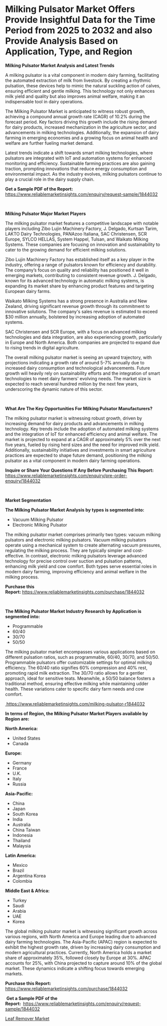 <p><h1>Milking Pulsator Market Offers Provide Insightful Data for the Time Period from 2025 to 2032 and also Provide Analysis Based on Application, Type, and Region</h1></p><p><strong>Milking Pulsator Market Analysis and Latest Trends</strong></p>
<p><p>A milking pulsator is a vital component in modern dairy farming, facilitating the automated extraction of milk from livestock. By creating a rhythmic pulsation, these devices help to mimic the natural suckling action of calves, ensuring efficient and gentle milking. This technology not only enhances milk yield and quality but also improves animal welfare, making it an indispensable tool in dairy operations.</p><p>The Milking Pulsator Market is anticipated to witness robust growth, achieving a compound annual growth rate (CAGR) of 10.2% during the forecast period. Key factors driving this growth include the rising demand for dairy products, increased mechanization in the agriculture sector, and advancements in milking technologies. Additionally, the expansion of dairy farming in emerging economies and a growing focus on animal health and welfare are further fueling market demand.</p><p>Latest trends indicate a shift towards smart milking technologies, where pulsators are integrated with IoT and automation systems for enhanced monitoring and efficiency. Sustainable farming practices are also gaining traction, prompting innovations that reduce energy consumption and environmental impact. As the industry evolves, milking pulsators continue to play a crucial role in the dairy supply chain.</p></p>
<p><strong>Get a Sample PDF of the Report:&nbsp;</strong> <a href="https://www.reliablemarketinsights.com/enquiry/request-sample/1844032?utm_campaign=2004&utm_medium=2&utm_source=Github&utm_content=ia&utm_term=18022025&utm_id=milking-pulsator">https://www.reliablemarketinsights.com/enquiry/request-sample/1844032</a></p>
<p>&nbsp;</p>
<p><strong>Milking Pulsator Major Market Players</strong></p>
<p><p>The milking pulsator market features a competitive landscape with notable players including Zibo Lujin Machinery Factory, J. Delgado, Kurtsan Tarim, LAKTO Dairy Technologies, PANAzoo Italiana, SAC Christensen, SCR Europe, SYLCO HELLAS, System Happel, Tulsan, and Waikato Milking Systems. These companies are focusing on innovation and sustainability to cater to the growing demand for efficient milking solutions.</p><p>Zibo Lujin Machinery Factory has established itself as a key player in the industry, offering a range of pulsators known for efficiency and durability. The company’s focus on quality and reliability has positioned it well in emerging markets, contributing to consistent revenue growth. J. Delgado, known for its advanced technology in automatic milking systems, is expanding its market share by enhancing product features and targeting European dairy farms.</p><p>Waikato Milking Systems has a strong presence in Australia and New Zealand, driving significant revenue growth through its commitment to innovative solutions. The company's sales revenue is estimated to exceed $30 million annually, bolstered by increasing adoption of automated systems. </p><p>SAC Christensen and SCR Europe, with a focus on advanced milking technologies and data integration, are also experiencing growth, particularly in Europe and North America. Both companies are projected to expand due to rising trends in digital agriculture.</p><p>The overall milking pulsator market is seeing an upward trajectory, with projections indicating a growth rate of around 5-7% annually due to increased dairy consumption and technological advancements. Future growth will heavily rely on sustainability efforts and the integration of smart technologies to meet dairy farmers' evolving needs. The market size is expected to reach several hundred million by the next few years, underscoring the dynamic nature of this sector.</p></p>
<p>&nbsp;</p>
<p><strong>What Are The Key Opportunities For Milking Pulsator Manufacturers?</strong></p>
<p><p>The milking pulsator market is witnessing robust growth, driven by increasing demand for dairy products and advancements in milking technology. Key trends include the adoption of automated milking systems and the integration of IoT for enhanced efficiency and animal welfare. The market is projected to expand at a CAGR of approximately 5% over the next five years, fueled by rising herd sizes and the need for improved milk yield. Additionally, sustainability initiatives and investments in smart agriculture practices are expected to shape future demand, positioning the milking pulsator as a vital component in modern dairy farming operations.</p></p>
<p><strong>Inquire or Share Your Questions If Any Before Purchasing This Report:</strong> <a href="https://www.reliablemarketinsights.com/enquiry/pre-order-enquiry/1844032?utm_campaign=2004&utm_medium=2&utm_source=Github&utm_content=ia&utm_term=18022025&utm_id=milking-pulsator">https://www.reliablemarketinsights.com/enquiry/pre-order-enquiry/1844032</a></p>
<p>&nbsp;</p>
<p><strong>Market Segmentation</strong></p>
<p><strong>The Milking Pulsator Market Analysis by types is segmented into:</strong></p>
<p><ul><li>Vacuum Milking Pulsator</li><li>Electronic Milking Pulsator</li></ul></p>
<p><p>The milking pulsator market comprises primarily two types: vacuum milking pulsators and electronic milking pulsators. Vacuum milking pulsators operate using a mechanical system to create alternating vacuum pressures, regulating the milking process. They are typically simpler and cost-effective. In contrast, electronic milking pulsators leverage advanced technology for precise control over suction and pulsation patterns, enhancing milk yield and cow comfort. Both types serve essential roles in modern dairy farming, improving efficiency and animal welfare in the milking process.</p></p>
<p><strong>Purchase this Report:&nbsp;</strong><a href="https://www.reliablemarketinsights.com/purchase/1844032?utm_campaign=2004&utm_medium=2&utm_source=Github&utm_content=ia&utm_term=18022025&utm_id=milking-pulsator">https://www.reliablemarketinsights.com/purchase/1844032</a></p>
<p>&nbsp;</p>
<p><strong>The Milking Pulsator Market Industry Research by Application is segmented into:</strong></p>
<p><ul><li>Programmable</li><li>60/40</li><li>30/70</li><li>50/50</li></ul></p>
<p><p>The milking pulsator market encompasses various applications based on different pulsation ratios, such as programmable, 60/40, 30/70, and 50/50. Programmable pulsators offer customizable settings for optimal milking efficiency. The 60/40 ratio signifies 60% compression and 40% rest, promoting rapid milk extraction. The 30/70 ratio allows for a gentler approach, ideal for sensitive teats. Meanwhile, a 50/50 balance fosters a traditional method, ensuring effective milking while maintaining udder health. These variations cater to specific dairy farm needs and cow comfort.</p></p>
<p><a href="https://www.reliablemarketinsights.com/milking-pulsator-r1844032?utm_campaign=2004&utm_medium=2&utm_source=Github&utm_content=ia&utm_term=18022025&utm_id=milking-pulsator">&nbsp;https://www.reliablemarketinsights.com/milking-pulsator-r1844032</a></p>
<p><strong>In terms of Region, the Milking Pulsator Market Players available by Region are:</strong></p>
<p>
    <p> <strong> North America: </strong>
        <ul>
            <li>United States</li>
            <li>Canada</li>
        </ul>
        </p> 
    <p> <strong> Europe: </strong>
        <ul>
            <li>Germany</li>
            <li>France</li>
            <li>U.K.</li>
            <li>Italy</li>
            <li>Russia</li>
        </ul>
        </p> 
    <p> <strong> Asia-Pacific: </strong>
        <ul>
            <li>China</li>
            <li>Japan</li>
            <li>South Korea</li>
            <li>India</li>
            <li>Australia</li>
            <li>China Taiwan</li>
            <li>Indonesia</li>
            <li>Thailand</li>
            <li>Malaysia</li>
        </ul>
        </p> 
    <p> <strong> Latin America: </strong>
        <ul>
            <li>Mexico</li>
            <li>Brazil</li>
            <li>Argentina Korea</li>
            <li>Colombia</li>
        </ul>
        </p> 
    <p> <strong> Middle East & Africa: </strong>
        <ul>
            <li>Turkey</li>
            <li>Saudi</li>
            <li>Arabia</li>
            <li>UAE</li>
            <li>Korea</li>
        </ul>
    </p>
    </p>
<p><p>The global milking pulsator market is witnessing significant growth across various regions, with North America and Europe leading due to advanced dairy farming technologies. The Asia-Pacific (APAC) region is expected to exhibit the highest growth rate, driven by increasing dairy consumption and modern agricultural practices. Currently, North America holds a market share of approximately 35%, followed closely by Europe at 30%. APAC accounts for 25%, with China projected to capture around 10% of the global market. These dynamics indicate a shifting focus towards emerging markets.</p></p>
<p><strong>Purchase this Report: </strong><a href="https://www.reliablemarketinsights.com/purchase/1844032?utm_campaign=2004&utm_medium=2&utm_source=Github&utm_content=ia&utm_term=18022025&utm_id=milking-pulsator">https://www.reliablemarketinsights.com/purchase/1844032</a></p>
<p>&nbsp;<strong>Get a Sample PDF of the Report:&nbsp;&nbsp;</strong><a href="https://www.reliablemarketinsights.com/enquiry/request-sample/1844032?utm_campaign=2004&utm_medium=2&utm_source=Github&utm_content=ia&utm_term=18022025&utm_id=milking-pulsator">https://www.reliablemarketinsights.com/enquiry/request-sample/1844032</a></p>
<p><strong></strong></p>
<p><p><a href="https://github.com/globismark/Market-Research-Report-List-6/blob/main/leaf-remover-market.md?utm_campaign=2004&utm_medium=2&utm_source=Github&utm_content=ia&utm_term=18022025&utm_id=milking-pulsator">Leaf Remover Market</a></p></p>